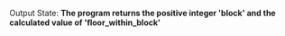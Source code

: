 Output State: **The program returns the positive integer 'block' and the calculated value of 'floor_within_block'**